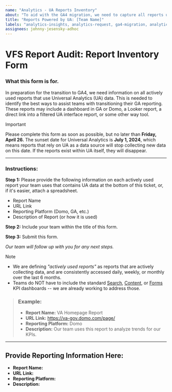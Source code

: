 ```yaml
---
name: "Analytics - UA Reports Inventory" 
about: "To aid with the GA4 migration, we need to capture all reports using GA data" 
title: "Reports Powered by UA: [Team Name]"
labels: "analytics-insights, analytics-request, ga4-migration, analytics-insights-form"
assignees: johnny-jesensky-adhoc
---
```

# VFS Report Audit: Report Inventory Form

### What this form is for.
In preparation for the transition to GA4, we need information on all actively used reports that use Universal Analytics (UA) data. This is needed to identify the best ways to assist teams with transitioning their GA reporting. These reports may include a dashboard in GA or Domo, a Looker report, a direct link into a filtered UA interface report, or some other way tool.

> [!IMPORTANT]
> Please complete this form as soon as possible, but no later than **Friday, April 26.** The sunset date for Universal Analytics is **July 1, 2024**, which means reports that rely on UA as a data source will stop collecting new data on this date. If the reports exist within UA itself, they will disappear.

---

### Instructions:
**Step 1:** Please provide the following information on each actively used report your team uses that contains UA data at the bottom of this ticket, or, if it's easier, attach a spreadsheet.
- Report Name
- URL Link
- Reporting Platform (Domo, GA, etc.)
- Description of Report (or how it is used)
  
**Step 2:** Include your team within the title of this form.

**Step 3:** Submit this form.

_Our team will follow up with you for any next steps._

> [!NOTE]
> - We are defining _"actively used reports"_ as reports that are actively collecting data, and are consistently accessed daily, weekly, or monthly over the last 6 months.
> - Teams do NOT have to include the standard [Search](https://va-gov.domo.com/page/1964748112), [Content](https://va-gov.domo.com/page/426422632), or [Forms](https://va-gov.domo.com/page/447193050) KPI dashboards --  we are already working to address those.

> ### Example:
>- **Report Name:** VA Homepage Report
>- **URL Link:** https://va-gov.domo.com/page/
>- **Reporting Platform:** Domo
>- **Description:** Our team uses this report to analyze trends for our KPIs.

---

## Provide Reporting Information Here:
- **Report Name:**
- **URL Link:**
- **Reporting Platform:**
- **Description:**





